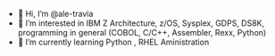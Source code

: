 - 👋 Hi, I’m @ale-travia
- 👀 I’m interested in IBM Z Architecture, z/OS, Sysplex, GDPS, DS8K, programming in general (COBOL, C/C++, Assembler, Rexx, Python)
- 🌱 I’m currently learning Python , RHEL Aministration

<!---
ale-travia/ale-travia is a ✨ special ✨ repository because its `README.md` (this file) appears on your GitHub profile.
You can click the Preview link to take a look at your changes.
--->

